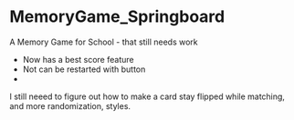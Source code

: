 # MemoryGame_Springboard
A Memory Game for School - that still needs work

- Now has a best score feature
- Not can be restarted with button
- 
I still neeed to figure out how to make a card stay flipped while matching, and more randomization, styles.
